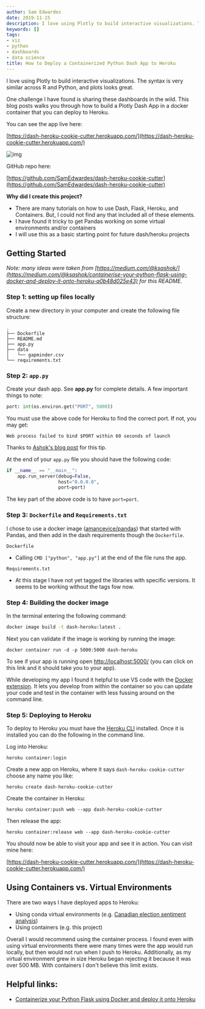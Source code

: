 ```yaml
---
author: Sam Edwardes
date: 2019-11-15
description: I love using Plotly to build interactive visualizations. The syntax is very similar across R and Python, and plots looks great.
keywords: []
tags:
- viz
- python
- dashboards
- data science
title: How to Deploy a Containerized Python Dash App to Heroku
---
```


I love using Plotly to build interactive visualizations. The syntax is very similar across R and Python, and plots looks great.

One challenge I have found is sharing these dashboards in the wild. This blog posts walks you through how to build a Plotly Dash App in a docker container that you can deploy to Heroku.

You can see the app live here:

[https://dash-heroku-cookie-cutter.herokuapp.com/](https://dash-heroku-cookie-cutter.herokuapp.com/)

![img](https://imgur.com/uNeuIfZ.png)

GitHub repo here:

[https://github.com/SamEdwardes/dash-heroku-cookie-cutter](https://github.com/SamEdwardes/dash-heroku-cookie-cutter)

**Why did I create this project?**

- There are many tutorials on how to use Dash, Flask, Heroku, and Containers. But, I could not find any that included all of these elements.
- I have found it tricky to get Pandas working on some virtual environments and/or containers
- I will use this as a basic starting point for future dash/heroku projects

## Getting Started

*Note: many ideas were taken from [https://medium.com/@ksashok/](https://medium.com/@ksashok/containerise-your-python-flask-using-docker-and-deploy-it-onto-heroku-a0b48d025e43) for this README.*

### Step 1: setting up files locally

Create a new directory in your computer and create the following file structure:

```
.
├── Dockerfile
├── README.md
├── app.py
├── data
│   └── gapminder.csv
└── requirements.txt
```

### Step 2: `app.py`

Create your dash app. See **app.py** for complete details. A few important things to note:

```python
port: int(os.environ.get("PORT", 5000))
```

You must use the above code for Heroku to find the correct port. If not, you may get:

```
Web process failed to bind $PORT within 60 seconds of launch
```

Thanks to [Ashok's blog post](https://medium.com/@ksashok/containerise-your-python-flask-using-docker-and-deploy-it-onto-heroku-a0b48d025e43) for this tip.

At the end of your `app.py` file you should have the following code:

```python
if __name__ == "__main__":
    app.run_server(debug=False,
                   host="0.0.0.0",
                   port=port)
```

The key part of the above code is to have `port=port`.

### Step 3: `Dockerfile` and `Requirements.txt`

I chose to use a docker image ([amancevice/pandas](https://hub.docker.com/r/amancevice/pandas)) that started with Pandas, and then add in the dash requirements though the `Dockerfile`.

`Dockerfile`

- Calling `CMD ["python", "app.py"]` at the end of the file runs the app.

`Requirements.txt`

-  At this stage I have not yet tagged the libraries with specific versions. It seems to be working without the tags fow now.

### Step 4: Building the docker image

In the terminal entering the following command:

```bash
docker image build -t dash-heroku:latest .
```

Next you can validate if the image is working by running the image:

```
docker container run -d -p 5000:5000 dash-heroku
```

To see if your app is running open [http://localhost:5000/](http://localhost:5000/) (you can click on this link and it should take you to your app).

While developing my app I found it helpful to use VS code with the [Docker extension](https://marketplace.visualstudio.com/items?itemName=ms-azuretools.vscode-docker). It lets you develop from within the container so you can update your code and test in the container with less fussing around on the command line.

### Step 5: Deploying to Heroku

To deploy to Heroku you must have the [Heroku CLI](https://devcenter.heroku.com/articles/heroku-cli) installed. Once it is installed you can do the following in the command line.

Log into Heroku:

```
heroku container:login
```

Create a new app on Heroku, where it says `dash-heroku-cookie-cutter` choose any name you like:

```
heroku create dash-heroku-cookie-cutter
```

Create the container in Heroku:

```
heroku container:push web --app dash-heroku-cookie-cutter
```

Then release the app:

```
heroku container:release web --app dash-heroku-cookie-cutter
```

You should now be able to visit your app and see it in action. You can visit mine here:

[https://dash-heroku-cookie-cutter.herokuapp.com/](https://dash-heroku-cookie-cutter.herokuapp.com/)

## Using Containers vs. Virtual Environments

There are two ways I have deployed apps to Heroku:
- Using conda virtual environments (e.g. [Canadian election sentiment analysis](https://github.com/SamEdwardes/sentiment-cdn-election))
- Using containers (e.g. this project)

Overall I would recommend using the container process. I found even with using virtual environments there were many times were the app would run locally, but then would not run when I push to Heroku. Additionally, as my virtual environment grew in size Heroku began rejecting it because it was over 500 MB. With containers I don't believe this limit exists.

## Helpful links:

- [Containerize your Python Flask using Docker and deploy it onto Heroku](https://medium.com/@ksashok/containerise-your-python-flask-using-docker-and-deploy-it-onto-heroku-a0b48d025e43)
